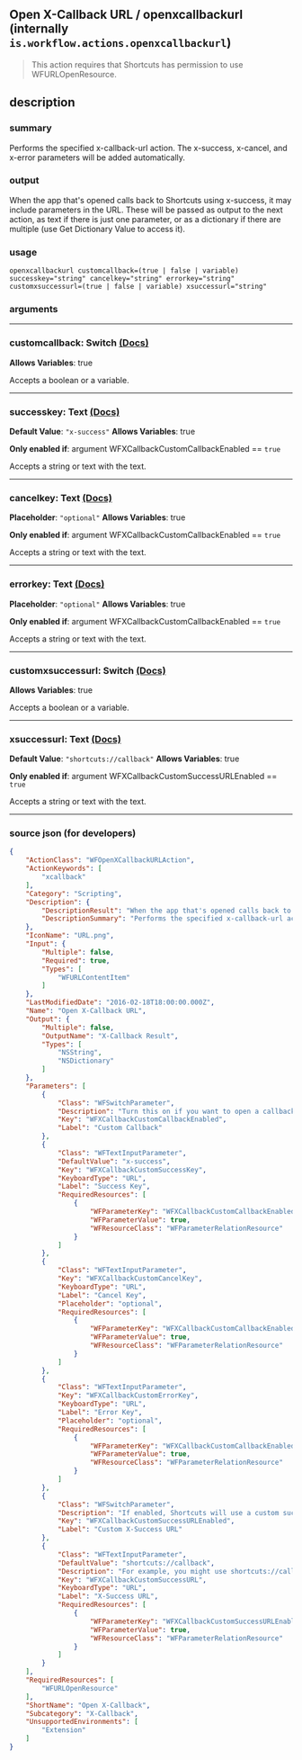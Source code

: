 
## Open X-Callback URL / openxcallbackurl (internally `is.workflow.actions.openxcallbackurl`)

> This action requires that Shortcuts has permission to use WFURLOpenResource.


## description

### summary

Performs the specified x-callback-url action. The x-success, x-cancel, and x-error parameters will be added automatically.


### output

When the app that's opened calls back to Shortcuts using x-success, it may include parameters in the URL. These will be passed as output to the next action, as text if there is just one parameter, or as a dictionary if there are multiple (use Get Dictionary Value to access it).

### usage
```
openxcallbackurl customcallback=(true | false | variable) successkey="string" cancelkey="string" errorkey="string" customxsuccessurl=(true | false | variable) xsuccessurl="string"
```

### arguments

---

### customcallback: Switch [(Docs)](https://pfgithub.github.io/shortcutslang/gettingstarted#switch-or-expanding-or-boolean-fields)
**Allows Variables**: true



Accepts a boolean
or a variable.

---

### successkey: Text [(Docs)](https://pfgithub.github.io/shortcutslang/gettingstarted#text-field)
**Default Value**: `"x-success"`
**Allows Variables**: true

**Only enabled if**: argument WFXCallbackCustomCallbackEnabled == `true`

Accepts a string 
or text
with the text.

---

### cancelkey: Text [(Docs)](https://pfgithub.github.io/shortcutslang/gettingstarted#text-field)
**Placeholder**: `"optional"`
**Allows Variables**: true

**Only enabled if**: argument WFXCallbackCustomCallbackEnabled == `true`

Accepts a string 
or text
with the text.

---

### errorkey: Text [(Docs)](https://pfgithub.github.io/shortcutslang/gettingstarted#text-field)
**Placeholder**: `"optional"`
**Allows Variables**: true

**Only enabled if**: argument WFXCallbackCustomCallbackEnabled == `true`

Accepts a string 
or text
with the text.

---

### customxsuccessurl: Switch [(Docs)](https://pfgithub.github.io/shortcutslang/gettingstarted#switch-or-expanding-or-boolean-fields)
**Allows Variables**: true



Accepts a boolean
or a variable.

---

### xsuccessurl: Text [(Docs)](https://pfgithub.github.io/shortcutslang/gettingstarted#text-field)
**Default Value**: `"shortcuts://callback"`
**Allows Variables**: true

**Only enabled if**: argument WFXCallbackCustomSuccessURLEnabled == `true`

Accepts a string 
or text
with the text.

---

### source json (for developers)

```json
{
	"ActionClass": "WFOpenXCallbackURLAction",
	"ActionKeywords": [
		"xcallback"
	],
	"Category": "Scripting",
	"Description": {
		"DescriptionResult": "When the app that's opened calls back to Shortcuts using x-success, it may include parameters in the URL. These will be passed as output to the next action, as text if there is just one parameter, or as a dictionary if there are multiple (use Get Dictionary Value to access it).",
		"DescriptionSummary": "Performs the specified x-callback-url action. The x-success, x-cancel, and x-error parameters will be added automatically."
	},
	"IconName": "URL.png",
	"Input": {
		"Multiple": false,
		"Required": true,
		"Types": [
			"WFURLContentItem"
		]
	},
	"LastModifiedDate": "2016-02-18T18:00:00.000Z",
	"Name": "Open X-Callback URL",
	"Output": {
		"Multiple": false,
		"OutputName": "X-Callback Result",
		"Types": [
			"NSString",
			"NSDictionary"
		]
	},
	"Parameters": [
		{
			"Class": "WFSwitchParameter",
			"Description": "Turn this on if you want to open a callback URL that is not x-callback-url compliant and uses keys other than “x-success”, “x-error”, and “x-cancel”.",
			"Key": "WFXCallbackCustomCallbackEnabled",
			"Label": "Custom Callback"
		},
		{
			"Class": "WFTextInputParameter",
			"DefaultValue": "x-success",
			"Key": "WFXCallbackCustomSuccessKey",
			"KeyboardType": "URL",
			"Label": "Success Key",
			"RequiredResources": [
				{
					"WFParameterKey": "WFXCallbackCustomCallbackEnabled",
					"WFParameterValue": true,
					"WFResourceClass": "WFParameterRelationResource"
				}
			]
		},
		{
			"Class": "WFTextInputParameter",
			"Key": "WFXCallbackCustomCancelKey",
			"KeyboardType": "URL",
			"Label": "Cancel Key",
			"Placeholder": "optional",
			"RequiredResources": [
				{
					"WFParameterKey": "WFXCallbackCustomCallbackEnabled",
					"WFParameterValue": true,
					"WFResourceClass": "WFParameterRelationResource"
				}
			]
		},
		{
			"Class": "WFTextInputParameter",
			"Key": "WFXCallbackCustomErrorKey",
			"KeyboardType": "URL",
			"Label": "Error Key",
			"Placeholder": "optional",
			"RequiredResources": [
				{
					"WFParameterKey": "WFXCallbackCustomCallbackEnabled",
					"WFParameterValue": true,
					"WFResourceClass": "WFParameterRelationResource"
				}
			]
		},
		{
			"Class": "WFSwitchParameter",
			"Description": "If enabled, Shortcuts will use a custom success callback URL. This is useful if the app you are calling uses placeholders in the x-success URL to pass output.",
			"Key": "WFXCallbackCustomSuccessURLEnabled",
			"Label": "Custom X-Success URL"
		},
		{
			"Class": "WFTextInputParameter",
			"DefaultValue": "shortcuts://callback",
			"Description": "For example, you might use shortcuts://callback?result=[[output]]",
			"Key": "WFXCallbackCustomSuccessURL",
			"KeyboardType": "URL",
			"Label": "X-Success URL",
			"RequiredResources": [
				{
					"WFParameterKey": "WFXCallbackCustomSuccessURLEnabled",
					"WFParameterValue": true,
					"WFResourceClass": "WFParameterRelationResource"
				}
			]
		}
	],
	"RequiredResources": [
		"WFURLOpenResource"
	],
	"ShortName": "Open X-Callback",
	"Subcategory": "X-Callback",
	"UnsupportedEnvironments": [
		"Extension"
	]
}
```
